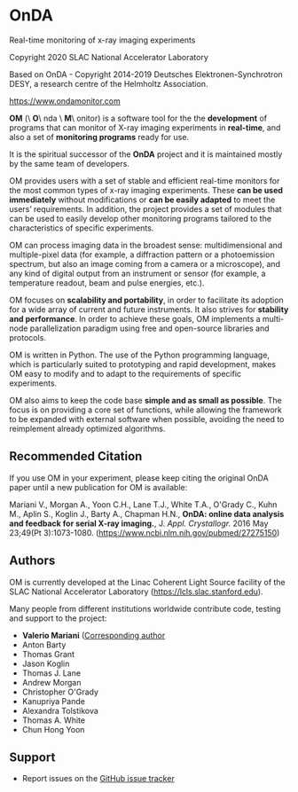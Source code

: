 OnDA
====

Real-time monitoring of x-ray imaging experiments

Copyright 2020 SLAC National Accelerator Laboratory

Based on OnDA - Copyright 2014-2019 Deutsches Elektronen-Synchrotron DESY,
                a research centre of the Helmholtz Association.

<https://www.ondamonitor.com>

**OM** (\ **O**\ nda \ **M**\ onitor) is a software tool for the the **development** of
programs that can monitor of X-ray imaging experiments in **real-time**, and also a set
of **monitoring programs** ready for use.

It is the spiritual successor of the **OnDA** project and it is maintained mostly by
the same team of developers.

OM provides users with a set of stable and efficient real-time monitors for the most
common types of x-ray imaging experiments. These **can be used immediately** without
modifications or **can be easily adapted** to meet the users’ requirements. In
addition, the project provides a set of modules that can be used to easily develop
other monitoring programs tailored to the characteristics of specific experiments.

OM can process imaging data in the broadest sense: multidimensional and
multiple-pixel data (for example, a diffraction pattern or a photoemission spectrum,
but also an image coming from a camera or a microscope), and any kind of digital output
from an instrument or sensor (for example, a temperature readout, beam and pulse
energies, etc.).

OM focuses on **scalability and portability**, in order to facilitate its adoption
for a wide array of current and future instruments. It also strives for **stability and
performance**. In order to achieve these goals, OM implements a multi-node
parallelization paradigm using free and open-source libraries and protocols.

OM is written in Python. The use of the Python programming language, which is
particularly suited to prototyping and rapid development, makes OM easy to modify and
to adapt to the requirements of specific experiments.

OM also aims to keep the code base **simple and as small as possible**. The focus is
on providing a core set of functions, while allowing the framework to be expanded with
external software when possible, avoiding the need to reimplement already optimized
algorithms.


Recommended Citation
--------------------

If you use OM in your experiment, please keep citing the original OnDA paper until a
new publication for OM is available:

  Mariani V., Morgan A., Yoon C.H., Lane T.J., White T.A., O'Grady C., Kuhn M., Aplin
  S., Koglin J., Barty A., Chapman H.N., **OnDA: online data analysis and feedback for
  serial X-ray imaging.**, J. *Appl. Crystallogr.* 2016 May 23;49(Pt 3):1073-1080.
  (https://www.ncbi.nlm.nih.gov/pubmed/27275150)


Authors
-------

OM is currently developed at the Linac Coherent Light Source facility of the SLAC
National Accelerator Laboratory (https://lcls.slac.stanford.edu).

Many people from different institutions worldwide contribute code, testing and support
to the project:

* **Valerio Mariani** ([Corresponding author](https://github.com/valmar)
* Anton Barty
* Thomas Grant
* Jason Koglin
* Thomas J. Lane
* Andrew Morgan
* Christopher O'Grady
* Kanupriya Pande
* Alexandra Tolstikova
* Thomas A. White
* Chun Hong Yoon

Support
-------

  * Report issues on the [GitHub issue tracker](https://github.com/ondateam/onda/issues)
